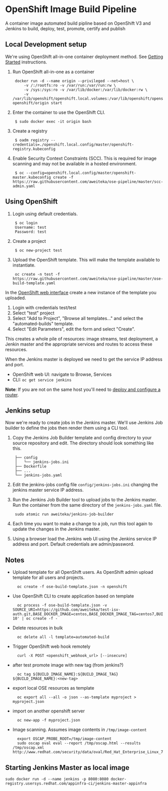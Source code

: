 # OpenShift Image Build Pipeline

A container image automated build pipline based on OpenShift V3 and Jenkins to build, deploy, test, promote, certify and publish

## Local Development setup

We're using OpenShift all-in-one container deployment method. See [Getting Started](https://github.com/openshift/origin/#getting-started) instructions.

1. Run OpenShift all-in-one as a container

        docker run -d --name origin --privileged --net=host \
            -v /:/rootfs:ro -v /var/run:/var/run:rw \
            -v /sys:/sys:ro -v /var/lib/docker:/var/lib/docker:rw \
            -v /var/lib/openshift/openshift.local.volumes:/var/lib/openshift/openshift.local.volumes openshift/origin start

1. Enter the container to use the OpenShift CLI.

        $ sudo docker exec -it origin bash

1. Create a registry

        $ oadm registry --credentials=./openshift.local.config/master/openshift-registry.kubeconfig

1. Enable Security Context Constraints (SCC). This is required for image scanning and may not be available in a hosted environment.

        $ oc --config=openshift.local.config/master/openshift-master.kubeconfig create -f https://raw.githubusercontent.com/aweiteka/ose-pipeline/master/scc-admin.yaml

## Using OpenShift

1. Login using default credentials.

        $ oc login
        Username: test
        Password: test

1. Create a project

        $ oc new-project test

1. Upload the OpenShift template. This will make the template available to instantiate.

        oc create -n test -f https://raw.githubusercontent.com/aweiteka/ose-pipeline/master/ose-build-template.yaml

 In the [OpenShift web interface](https://localhost:8443) create a new instance of the template you uploaded.

1. Login with credentials test/test
1. Select "test" project
1. Select "Add to Project", "Browse all templates..." and select the "automated-builds" template.
1. Select "Edit Parameters", edit the form and select "Create".

This creates a whole pile of resources: image streams, test deployment, a Jenkin master and the appropriate services and routes to access these resources.

When the Jenkins master is deployed we need to get the service IP address and port.

* OpenShift web UI: navigate to Browse, Services
* CLI: `oc get service jenkins`

**Note**: If you are not on the same host you'll need to [deploy and configure a router](https://docs.openshift.org/latest/admin_guide/install/deploy_router.html).


## Jenkins setup

Now we're ready to create jobs in the Jenkins master. We'll use Jenkins Job builder to define the jobs then render them using a CLI tool.

1. Copy the Jenkins Job Builder template and config directory to your source repository and edit. The directory should look something like this.

        ├── config
        │   └── jenkins-jobs.ini
        ├── Dockerfile
        ├── ...
        └── jenkins-jobs.yaml

1. Edit the jenkins-jobs config file `config/jenkins-jobs.ini` changing the jenkins master service IP address.
1. Run the Jenkins Job Builder tool to upload jobs to the Jenkins master. Run the container from the same directory of the `jenkins-jobs.yaml` file.

        sudo atomic run aweiteka/jenkins-job-builder

1. Each time you want to make a change to a job, run this tool again to update the changes in the Jenkins master.
1. Using a browser load the Jenkins web UI using the Jenkins service IP address and port. Default credentials are admin/password.


## Notes

* Upload template for all OpenShift users. As OpenShift admin upload template for all users and projects.

        oc create -f ose-build-template.json -n openshift

* Use OpenShift CLI to create application based on template

        oc process -f ose-build-template.json -v SOURCE_URI=https://github.com/aweiteka/test-isv-auth.git,BASE_DOCKER_IMAGE=centos,BASE_DOCKER_IMAGE_TAG=centos7,BUILD_IMAGE_NAME=acmeapp,NAME=acme,TEST_CMD='/usr/bin/sleep 10' | oc create -f -


* Delete resources in bulk

        oc delete all -l template=automated-build

* Trigger OpenShift web hook remotely

        curl -X POST <openshift_webhook_url> [--insecure]

* after test promote image with new tag (from jenkins?)

        oc tag ${BUILD_IMAGE_NAME}:${BUILD_IMAGE_TAG} ${BUILD_IMAGE_NAME}:<new-tag>

* export local OSE resources as template

        oc export all --all -o json --as-template myproject > myproject.json

* import on another openshift server

        oc new-app -f myproject.json

* Image scanning. Assumes image contents in `/tmp/image-content`

        export OSCAP_PROBE_ROOT=/tmp/image-content
        sudo oscap oval eval --report /tmp/oscap.html --results /tmp/oscap.xml http://www.redhat.com/security/data/oval/Red_Hat_Enterprise_Linux_7.xml

## Starting Jenkins Master as local image

```
sudo docker run -d --name jenkins -p 8080:8080 docker-registry.usersys.redhat.com/appinfra-ci/jenkins-master-appinfra
```
